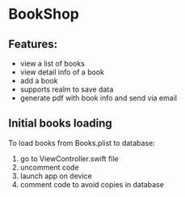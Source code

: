 # BookShop
## Features:
- view a list of books
- view detail info of a book
- add a book
- supports realm to save data
- generate pdf with book info and send via email

## Initial books loading
To load books from Books.plist to database:
1. go to ViewController.swift file
1. uncomment code
1. launch app on device
1. comment code to avoid copies in database

